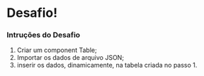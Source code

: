 # Desafio!
### Intruções do Desafio
1. Criar um component Table;
2. Importar os dados de arquivo JSON;
3. inserir os dados, dinamicamente, na tabela criada no passo 1.
